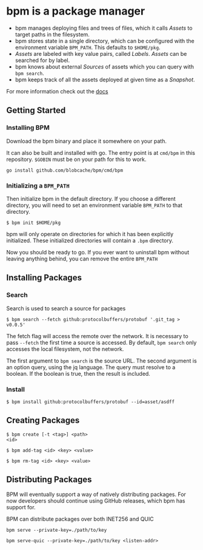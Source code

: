 # bpm is a package manager

- bpm manages deploying files and trees of files, which it calls *Assets* to target paths in the filesystem.
- bpm stores state in a single directory, which can be configured with the environment variable `BPM_PATH`. This defaults to `$HOME/pkg`.
- *Assets* are labeled with key value pairs, called *Labels*.  *Assets* can be searched for by label.
- bpm knows about external *Sources* of assets which you can query with `bpm search`.
- bpm keeps track of all the assets deployed at given time as a *Snapshot*.

For more information check out the [docs](./doc/00_BPM.md)

## Getting Started
### Installing BPM
Download the bpm binary and place it somewhere on your path.

It can also be built and installed with go.
The entry point is at `cmd/bpm` in this repository.
`$GOBIN` must be on your path for this to work.
```
go install github.com/blobcache/bpm/cmd/bpm
```

### Initializing a `BPM_PATH`
Then initialize bpm in the default directory.  If you choose a different directory, you will need to set an environment variable `BPM_PATH` to that directory.
```
$ bpm init $HOME/pkg
```
bpm will only operate on directories for which it has been explicitly initialized.
These initialized directories will contain a `.bpm` directory.

Now you should be ready to go.
If you ever want to uninstall bpm without leaving anything behind, you can remove the entire `BPM_PATH`

## Installing Packages

### Search
Search is used to search a source for packages

```
$ bpm search --fetch github:protocolbuffers/protobuf '.git_tag > v0.0.5'
```

The fetch flag will access the remote over the network.
It is necessary to pass `--fetch` the first time a source is accessed.
By default, `bpm search` only accesses the local filesystem, not the network.

The first argument to `bpm search` is the source URL.
The second argument is an option query, using the jq language.
The query must resolve to a boolean.
If the boolean is true, then the result is included.


### Install
```
$ bpm install github:protocolbuffers/protobuf --id=asset/asdff
```

## Creating Packages
 
```
$ bpm create [-t <tag>] <path>
<id>
```

```
$ bpm add-tag <id> <key> <value>
```

```
$ bpm rm-tag <id> <key> <value>
```

## Distributing Packages
BPM will eventually support a way of natively distributing packages.
For now developers should continue using GitHub releases, which bpm has support for.

BPM can distribute packages over both INET256 and QUIC

```
bpm serve --private-key=./path/to/key
```

```
bpm serve-quic --private-key=./path/to/key <listen-addr>
```

